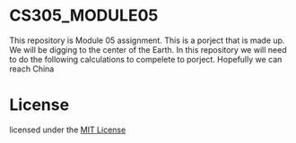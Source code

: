 # CS305_MODULE05
This repository is Module 05 assignment. This is a porject that is made up. We will be digging to the center of the Earth.
In this repository we will need to do the following calculations to compelete to porject. Hopefully we can reach China


# License
licensed under the [MIT License](https://github.com/zrh36/CS305_MODULE05/blob/main/LICENSE)
